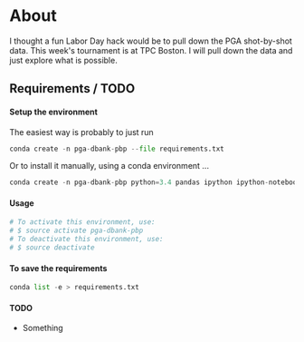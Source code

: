 # About

I thought a fun Labor Day hack would be to pull down the PGA shot-by-shot data.  This week's tournament is at TPC Boston.  I will pull down the data and just explore what is possible.

## Requirements / TODO

#### Setup the environment  

The easiest way is probably to just run

```python
conda create -n pga-dbank-pbp --file requirements.txt
```

Or to install it manually, using a conda environment ...

```python
conda create -n pga-dbank-pbp python=3.4 pandas ipython ipython-notebook requests
``` 


#### Usage

```python
# To activate this environment, use:
# $ source activate pga-dbank-pbp
# To deactivate this environment, use:
# $ source deactivate
``` 
   
      
#### To save the requirements  


```python
conda list -e > requirements.txt
```




#### TODO

- Something
